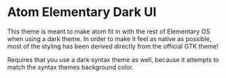 # Atom Elementary Dark UI

This theme is meant to make atom fit in with the rest of Elementary OS when using a dark theme.
In order to make it feel as native as possible, most of the styling has been derived directly from the official GTK theme!

Requires that you use a dark syntax theme as well, because it attempts to match the syntax themes background color.
